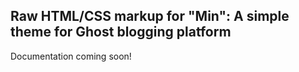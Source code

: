 Raw HTML/CSS markup for "Min": A simple theme for Ghost blogging platform
-----------------------------

Documentation coming soon!
